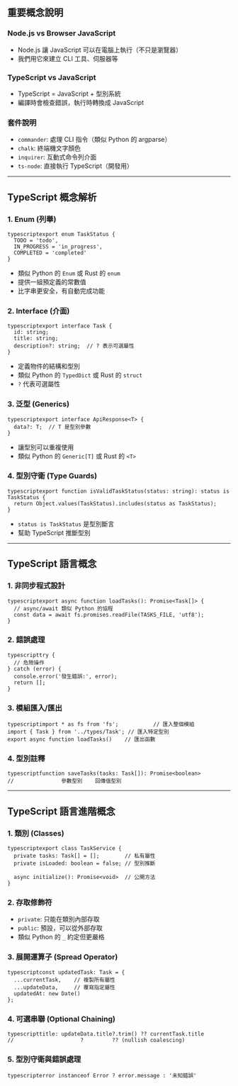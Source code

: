 ## 重要概念說明
### Node.js vs Browser JavaScript
* Node.js 讓 JavaScript 可以在電腦上執行（不只是瀏覽器）
* 我們用它來建立 CLI 工具、伺服器等

### TypeScript vs JavaScript
* TypeScript = JavaScript + 型別系統
* 編譯時會檢查錯誤，執行時轉換成 JavaScript

### 套件說明
* `commander`: 處理 CLI 指令（類似 Python 的 argparse）
* `chalk`: 終端機文字顏色
* `inquirer`: 互動式命令列介面
* `ts-node`: 直接執行 TypeScript（開發用）

---

## TypeScript 概念解析
### 1. Enum (列舉)

```code=
typescriptexport enum TaskStatus {
  TODO = 'todo',
  IN_PROGRESS = 'in_progress', 
  COMPLETED = 'completed'
}
```

* 類似 Python 的 `Enum` 或 Rust 的 `enum`
* 提供一組預定義的常數值
* 比字串更安全，有自動完成功能

### 2. Interface (介面)
```code=
typescriptexport interface Task {
  id: string;
  title: string;
  description?: string;  // ? 表示可選屬性
}
```

* 定義物件的結構和型別
* 類似 Python 的 `TypedDict` 或 Rust 的 `struct`
* `?` 代表可選屬性

### 3. 泛型 (Generics)
```code=
typescriptexport interface ApiResponse<T> {
  data?: T;  // T 是型別參數
}
```

* 讓型別可以重複使用
* 類似 Python 的 `Generic[T]` 或 Rust 的 `<T>`

### 4. 型別守衛 (Type Guards)
```code=
typescriptexport function isValidTaskStatus(status: string): status is TaskStatus {
  return Object.values(TaskStatus).includes(status as TaskStatus);
}
```

* `status is TaskStatus` 是型別斷言
* 幫助 TypeScript 推斷型別

--- 

## TypeScript 語言概念
### 1. 非同步程式設計
```code=
typescriptexport async function loadTasks(): Promise<Task[]> {
  // async/await 類似 Python 的協程
  const data = await fs.promises.readFile(TASKS_FILE, 'utf8');
}
```

### 2. 錯誤處理
```code=
typescripttry {
  // 危險操作
} catch (error) {
  console.error('發生錯誤:', error);
  return [];
}
```

### 3. 模組匯入/匯出
```code=
typescriptimport * as fs from 'fs';           // 匯入整個模組
import { Task } from '../types/Task'; // 匯入特定型別
export async function loadTasks()    // 匯出函數
```

### 4. 型別註釋
```code=
typescriptfunction saveTasks(tasks: Task[]): Promise<boolean>
//               參數型別    回傳值型別
```

---

## TypeScript 語言進階概念
### 1. 類別 (Classes)
```code=
typescriptexport class TaskService {
  private tasks: Task[] = [];        // 私有屬性
  private isLoaded: boolean = false; // 型別推斷
  
  async initialize(): Promise<void>  // 公開方法
}
```

### 2. 存取修飾符

* `private`: 只能在類別內部存取
* `public`: 預設，可以從外部存取
* 類似 Python 的 `_` 約定但更嚴格

### 3. 展開運算子 (Spread Operator)
```code=
typescriptconst updatedTask: Task = {
  ...currentTask,    // 複製所有屬性
  ...updateData,     // 覆寫指定屬性
  updatedAt: new Date()
};
```

### 4. 可選串聯 (Optional Chaining)
```code=
typescripttitle: updateData.title?.trim() ?? currentTask.title
//                     ?         ?? (nullish coalescing)
```

### 5. 型別守衛與錯誤處理
```code=
typescripterror instanceof Error ? error.message : '未知錯誤'
```
